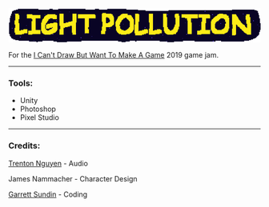 <img src="/Assets/Sprites/light_pollution_jittery_2x.gif" alt="Light Pollution"/>

For the [I Can't Draw But Want To Make A Game](https://itch.io/jam/icantdraw) 2019 game jam.

---
### Tools:

* Unity
* Photoshop
* Pixel Studio

---
### Credits:

[Trenton Nguyen](https://github.com/trentonguyen) - Audio

James Nammacher - Character Design

[Garrett Sundin](https://github.com/gsundin) - Coding
